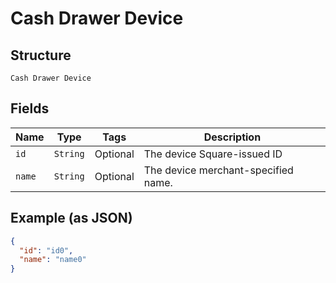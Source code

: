 
# Cash Drawer Device

## Structure

`Cash Drawer Device`

## Fields

| Name | Type | Tags | Description |
|  --- | --- | --- | --- |
| `id` | `String` | Optional | The device Square-issued ID |
| `name` | `String` | Optional | The device merchant-specified name. |

## Example (as JSON)

```json
{
  "id": "id0",
  "name": "name0"
}
```

